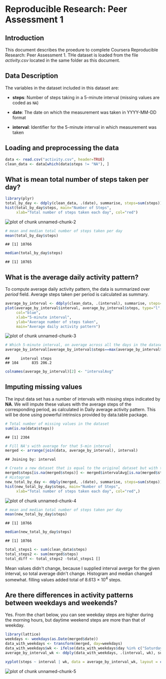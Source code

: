 # Reproducible Research: Peer Assessment 1


## Introduction

This document describes the proedure to complete Coursera Reproducible Research: Peer Assessment 1. THe dataset is loaded from the file *activity.csv* located in the same folder as this document.

## Data Description


The variables in the dataset included in this dataset are:

* **steps**: Number of steps taking in a 5-minute interval (missing
    values are coded as `NA`)

* **date**: The date on which the measurement was taken in YYYY-MM-DD
    format

* **interval**: Identifier for the 5-minute interval in which
    measurement was taken
    

## Loading and preprocessing the data


```r
data <- read.csv("activity.csv", header=TRUE)
clean_data <- data[which(data$steps != "NA"), ]
```



## What is mean total number of steps taken per day?


```r
library(plyr)
total_by_day <- ddply(clean_data, .(date), summarise, steps=sum(steps))
hist(total_by_day$steps, main="Number of Steps", 
     xlab="Total number of steps taken each day", col="red")
```

![plot of chunk unnamed-chunk-2](figure/unnamed-chunk-2.png) 

```r
# mean and median total number of steps taken per day
mean(total_by_day$steps)
```

```
## [1] 10766
```

```r
median(total_by_day$steps)
```

```
## [1] 10765
```


## What is the average daily activity pattern?

To compute average daily activity pattern, the data is summarized over *period* field. Average steps taken per period is calculated as summary.  



```r
average_by_interval <- ddply(clean_data, .(interval), summarise, steps=mean(steps))
plot(average_by_interval$interval, average_by_interval$steps, type="l", 
     col="blue",
     xlab="5-minute interval", 
     ylab="Average number of steps taken",
     main="Average daily activity pattern")
```

![plot of chunk unnamed-chunk-3](figure/unnamed-chunk-3.png) 

```r
# Which 5-minute interval, on average across all the days in the dataset, contains the maximum number of steps?
average_by_interval[average_by_interval$steps==max(average_by_interval$steps),]
```

```
##     interval steps
## 104      835 206.2
```

```r
colnames(average_by_interval)[2] <- "intervalAvg"
```



## Imputing missing values

The input data set has a number of intervals with missing steps indicated by **NA**. We will impute these values with the average steps of the corresponding period, as calculated in Daily average activity pattern. This will be done using powerful intrinsics provided by data.table package.  



```r
# Total number of missing values in the dataset
sum(is.na(data$steps))
```

```
## [1] 2304
```

```r
# Fill NA's with average for that 5-min interval
merged <- arrange(join(data, average_by_interval), interval)
```

```
## Joining by: interval
```

```r
# Create a new dataset that is equal to the original dataset but with the missing data filled in.
merged$steps[is.na(merged$steps)] <- merged$intervalAvg[is.na(merged$steps)]
# Histogram
new_total_by_day <- ddply(merged, .(date), summarise, steps=sum(steps))
hist(new_total_by_day$steps, main="Number of Steps", 
     xlab="Total number of steps taken each day", col="red",)
```

![plot of chunk unnamed-chunk-4](figure/unnamed-chunk-4.png) 

```r
# mean and median total number of steps taken per day
mean(new_total_by_day$steps)
```

```
## [1] 10766
```

```r
median(new_total_by_day$steps)
```

```
## [1] 10766
```

```r
total_steps1 <- sum(clean_data$steps)
total_steps2 <- sum(merged$steps)
total_diff <- total_steps2 -total_steps1 []
```

Mean values didn't change, because I supplied interval averge for the given interval, so total average didn't change. Histogram and median changed somewhat. filling values added total of 8.613 &times; 10<sup>4</sup> steps.


## Are there differences in activity patterns between weekdays and weekends?

Yes. From the chart below, you can see weekday steps are higher during the morning hours, but daytime weekend steps are more than that of weekday.


```r
library(lattice)
weekdays <- weekdays(as.Date(merged$date))
data_with_weekdays <- transform(merged, day=weekdays)
data_with_weekdays$wk <- ifelse(data_with_weekdays$day %in% c("Saturday", "Sunday"),"weekend", "weekday")
average_by_interval_wk <- ddply(data_with_weekdays, .(interval, wk), summarise, steps=mean(steps))

xyplot(steps ~ interval | wk, data = average_by_interval_wk, layout = c(1, 2), type="l")
```

![plot of chunk unnamed-chunk-5](figure/unnamed-chunk-5.png) 
